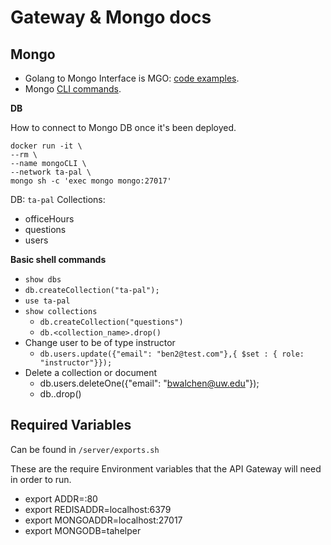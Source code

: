 # Gateway & Mongo docs


## Mongo
- Golang to Mongo Interface is MGO: [code examples](https://hackernoon.com/make-yourself-a-go-web-server-with-mongodb-go-on-go-on-go-on-48f394f24e).
- Mongo [CLI commands](https://dzone.com/articles/top-10-most-common-commands-for-beginners).


**DB**

How to connect to Mongo DB once it's been deployed.

```
docker run -it \
--rm \
--name mongoCLI \
--network ta-pal \
mongo sh -c 'exec mongo mongo:27017'
```

DB: `ta-pal`
Collections:
- officeHours
- questions
- users

**Basic shell commands**
- `show dbs` 
- `db.createCollection("ta-pal");`
- `use ta-pal`
- `show collections`
    - `db.createCollection("questions")`
    - `db.<collection_name>.drop()`
- Change user to be of type instructor
    - `db.users.update({"email": "ben2@test.com"},{ $set : { role: "instructor"}});`
- Delete a collection or document
    - db.users.deleteOne({"email": "bwalchen@uw.edu"});
    - db.<collectionName>.drop()




## Required Variables
Can be found in `/server/exports.sh`

These are the require Environment variables that the API Gateway will need in order to run.
- export ADDR=:80
- export REDISADDR=localhost:6379
- export MONGOADDR=localhost:27017
- export MONGODB=tahelper

